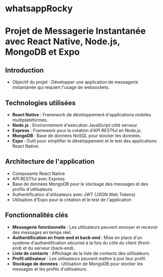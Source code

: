 # whatsappRocky

# Projet de Messagerie Instantanée avec React Native, Node.js, MongoDB et Expo

## Introduction

- Objectif du projet : Développer une application de messagerie instantanée qui requiert l'usage de websockets.

## Technologies utilisées

- **React Native** : Framework de développement d'applications mobiles multiplateformes.
- **Node.js** : Environnement d'exécution JavaScript côté serveur.
- **Express** : Framework pour la création d'API RESTful en Node.js.
- **MongoDB** : Base de données NoSQL pour stocker les données.
- **Expo** : Outil pour simplifier le développement et le test des applications React Native.

## Architecture de l'application

- Composants React Native
- API RESTful avec Express
- Base de données MongoDB pour le stockage des messages et des profils d'utilisateurs
- Authentification d'utilisateurs avec JWT (JSON Web Tokens)
- Utilisation d'Expo pour la création et le test de l'application

## Fonctionnalités clés

- **Messagerie fonctionnelle** : Les utilisateurs peuvent envoyer et recevoir des messages en temps réel.
- **Authentification en front-end et back-end** : Mise en place d'un système d'authentification sécurisé à la fois du côté du client (front-end) et du serveur (back-end).
- **Liste de contacts** : Affichage de la liste de contacts des utilisateurs.
- **Profil utilisateur** : Les utilisateurs peuvent mettre à jour leur profil.
- **Stockage de données** : Utilisation de MongoDB pour stocker les messages et les profils d'utilisateurs.
